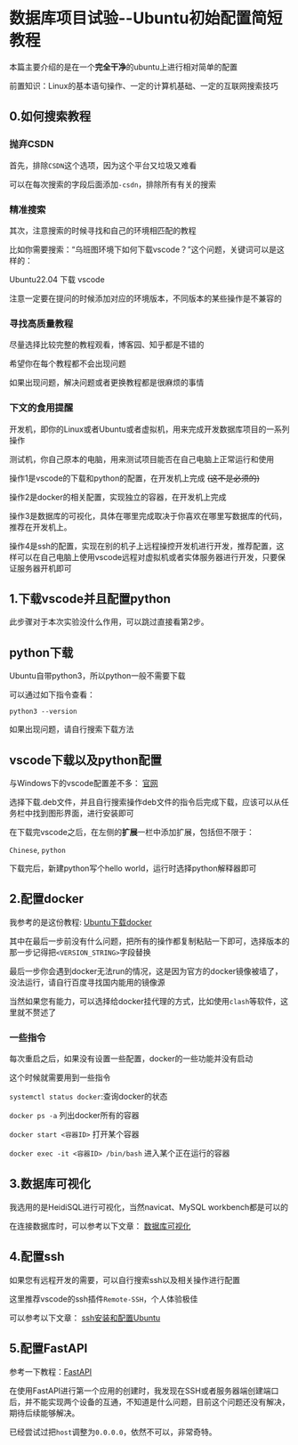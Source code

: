 # 数据库项目试验--Ubuntu初始配置简短教程
本篇主要介绍的是在一个**完全干净**的ubuntu上进行相对简单的配置

前置知识：Linux的基本语句操作、一定的计算机基础、一定的互联网搜索技巧

## 0.如何搜索教程
### 抛弃CSDN
首先，排除`CSDN`这个选项，因为这个平台又垃圾又难看

可以在每次搜索的字段后面添加`-csdn`，排除所有有关的搜索
### 精准搜索

其次，注意搜索的时候寻找和自己的环境相匹配的教程

比如你需要搜索：“乌班图环境下如何下载vscode？”这个问题，关键词可以是这样的：

Ubuntu22.04 下载 vscode

注意一定要在提问的时候添加对应的环境版本，不同版本的某些操作是不兼容的

### 寻找高质量教程

尽量选择比较完整的教程观看，博客园、知乎都是不错的

希望你在每个教程都不会出现问题

如果出现问题，解决问题或者更换教程都是很麻烦的事情

### 下文的食用提醒

开发机，即你的Linux或者Ubuntu或者虚拟机，用来完成开发数据库项目的一系列操作

测试机，你自己原本的电脑，用来测试项目能否在自己电脑上正常运行和使用

操作1是vscode的下载和python的配置，在开发机上完成 ~~(这不是必须的)~~

操作2是docker的相关配置，实现独立的容器，在开发机上完成

操作3是数据库的可视化，具体在哪里完成取决于你喜欢在哪里写数据库的代码，推荐在开发机上。

操作4是ssh的配置，实现在别的机子上远程操控开发机进行开发，推荐配置，这样可以在自己电脑上使用vscode远程对虚拟机或者实体服务器进行开发，只要保证服务器开机即可

## 1.下载vscode并且配置python

此步骤对于本次实验没什么作用，可以跳过直接看第2步。

## python下载

Ubuntu自带python3，所以python一般不需要下载

可以通过如下指令查看：
```
python3 --version
```
如果出现问题，请自行搜索下载方法

## vscode下载以及python配置

与Windows下的vscode配置差不多：
[官网](https://code.visualstudio.com/download)

选择下载.deb文件，并且自行搜索操作deb文件的指令后完成下载，应该可以从任务栏中找到图形界面，进行安装即可

在下载完vscode之后，在左侧的**扩展**一栏中添加扩展，包括但不限于：

`Chinese`, `python`

下载完后，新建python写个hello world，运行时选择python解释器即可

## 2.配置docker

我参考的是这份教程:
[Ubuntu下载docker](https://www.runoob.com/docker/ubuntu-docker-install.html)

其中在最后一步前没有什么问题，把所有的操作都复制粘贴一下即可，选择版本的那一步记得把`<VERSION_STRING>`字段替换

最后一步你会遇到docker无法run的情况，这是因为官方的docker镜像被墙了，没法运行，请自行百度寻找国内能用的镜像源

当然如果您有能力，可以选择给docker挂代理的方式，比如使用`clash`等软件，这里就不赘述了

### 一些指令

每次重启之后，如果没有设置一些配置，docker的一些功能并没有启动

这个时候就需要用到一些指令

`systemctl status docker`:查询docker的状态

`docker ps -a` 列出docker所有的容器

`docker start <容器ID>` 打开某个容器

`docker exec -it <容器ID> /bin/bash` 进入某个正在运行的容器

## 3.数据库可视化

我选用的是HeidiSQL进行可视化，当然navicat、MySQL workbench都是可以的

在连接数据库时，可以参考以下文章：
[数据库可视化](https://zhuanlan.zhihu.com/p/687413801)

## 4.配置ssh

如果您有远程开发的需要，可以自行搜索ssh以及相关操作进行配置

这里推荐vscode的ssh插件`Remote-SSH`，个人体验极佳

可以参考以下文章：
[ssh安装和配置Ubuntu](https://www.cnblogs.com/Super-why/p/15661862.html)

## 5.配置FastAPI

参考一下教程：[FastAPI](https://www.runoob.com/fastapi/fastapi-tutorial.html)

在使用FastAPI进行第一个应用的创建时，我发现在SSH或者服务器端创建端口后，并不能实现两个设备的互通，不知道是什么问题，目前这个问题还没有解决，期待后续能够解决。

已经尝试过把`host`调整为`0.0.0.0`，依然不可以，非常奇特。
